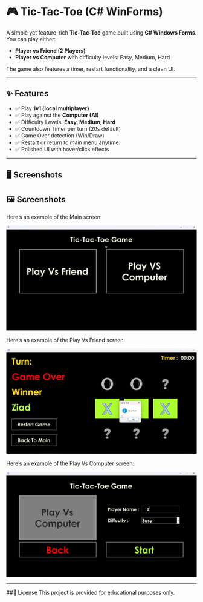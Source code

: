 # 🎮 Tic-Tac-Toe (C# WinForms)

A simple yet feature-rich **Tic-Tac-Toe** game built using **C# Windows Forms**.  
You can play either:
- **Player vs Friend (2 Players)**  
- **Player vs Computer** with difficulty levels: Easy, Medium, Hard  

The game also features a timer, restart functionality, and a clean UI.

---

## ✨ Features
- ✅ Play **1v1 (local multiplayer)**  
- ✅ Play against the **Computer (AI)**  
- ✅ Difficulty Levels: **Easy, Medium, Hard**  
- ✅ Countdown Timer per turn (20s default)  
- ✅ Game Over detection (Win/Draw)  
- ✅ Restart or return to main menu anytime  
- ✅ Polished UI with hover/click effects  

---

## 🖥️ Screenshots
## 🖼️ Screenshots

Here’s an example of the Main screen:

![Main Screen](Repo-Images/MainScreen.jpg)

Here’s an example of the Play Vs Friend screen:

![Play Vs Friend Screen](Repo-Images/PlayVSFriendScreen.jpg)

Here’s an example of the Play Vs Computer screen:

![Play Vs Computer Screen](Repo-Images/PlayVSComputerScreen.jpg)

---

##📝 License
This project is provided for educational purposes only.
